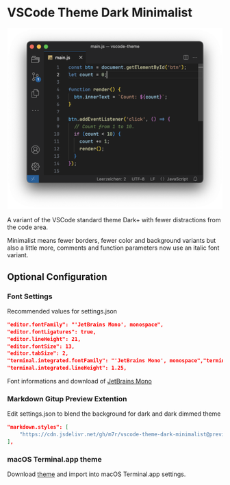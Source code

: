 # VSCode Theme Dark Minimalist

![Preview](assets/preview.png)

A variant of the VSCode standard theme Dark+ with fewer distractions from the code area.

Minimalist means fewer borders, fewer color and background variants but also a little more, comments and function parameters now use an italic font variant.

## Optional Configuration

### Font Settings

Recommended values ​​for settings.json

```json
"editor.fontFamily": "'JetBrains Mono', monospace",
"editor.fontLigatures": true,
"editor.lineHeight": 21,
"editor.fontSize": 13,
"editor.tabSize": 2,
"terminal.integrated.fontFamily": "'JetBrains Mono', monospace","terminal.integrated.fontSize": 13,
"terminal.integrated.lineHeight": 1.25,
```
Font informations and download of [JetBrains Mono](https://www.jetbrains.com/lp/mono/)

### Markdown Gitup Preview Extention

Edit settings.json to blend the background for dark and dark dimmed theme

```json
"markdown.styles": [
    "https://cdn.jsdelivr.net/gh/m7r/vscode-theme-dark-minimalist@preview-github/markdown.css"
],
```

### macOS Terminal.app theme

Download [theme](dark-minimalist.terminal) and import into macOS Terminal.app settings.
